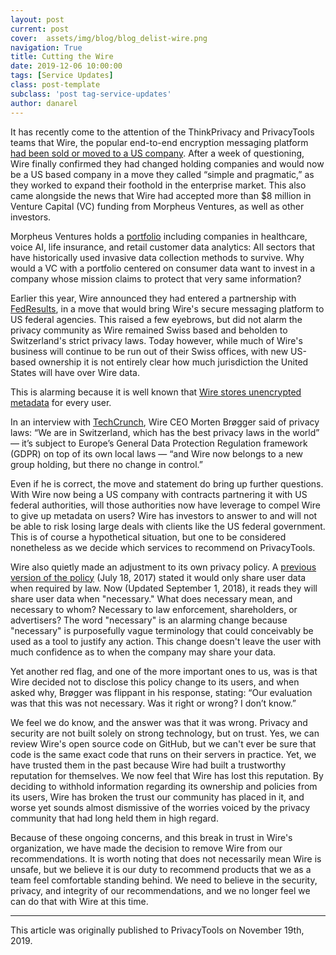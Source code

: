 ```yaml
---
layout: post
current: post
cover:  assets/img/blog/blog_delist-wire.png
navigation: True
title: Cutting the Wire
date: 2019-12-06 10:00:00
tags: [Service Updates]
class: post-template
subclass: 'post tag-service-updates'
author: danarel
---
```


It has recently come to the attention of the ThinkPrivacy and PrivacyTools teams that Wire, the popular end-to-end encryption messaging platform [had been sold or moved to a US company](https://forum.privacytools.io/t/wire-swiss-gmbh-is-now-owned-by-a-usa-holding-company/1932). After a week of questioning, Wire finally confirmed they had changed holding companies and would now be a US based company in a move they called “simple and pragmatic,” as they worked to expand their foothold in the enterprise market. This also came alongside the news that Wire had accepted more than $8 million in Venture Capital (VC) funding from Morpheus Ventures, as well as other investors.

Morpheus Ventures holds a [portfolio](https://morpheus.com/portfolio/) including companies in healthcare, voice AI, life insurance, and retail customer data analytics: All sectors that have historically used invasive data collection methods to survive. Why would a VC with a portfolio centered on consumer data want to invest in a company whose mission claims to protect that very same information?

Earlier this year, Wire announced they had entered a partnership with [FedResults](https://www.globenewswire.com/news-release/2019/07/10/1880912/0/en/Wire-and-FedResults-Partner-to-Offer-End-to-End-Encrypted-Collaboration-Platform-to-Government-Agencies.html), in a move that would bring Wire's secure messaging platform to US federal agencies. This raised a few eyebrows, but did not alarm the privacy community as Wire remained Swiss based and beholden to Switzerland's strict privacy laws. Today however, while much of Wire's business will continue to be run out of their Swiss offices, with new US-based ownership it is not entirely clear how much jurisdiction the United States will have over Wire data.

This is alarming because it is well known that [Wire stores unencrypted metadata](https://www.vice.com/en_us/article/gvzw5x/secure-messaging-app-wire-stores-everyone-youve-ever-contacted-in-plain-text) for every user.

In an interview with [TechCrunch](https://techcrunch.com/2019/11/13/messaging-app-wire-confirms-8-2m-raise-responds-to-privacy-concerns-after-moving-holding-company-to-the-us/), Wire CEO Morten Brøgger said of privacy laws: “We are in Switzerland, which has the best privacy laws in the world” — it’s subject to Europe’s General Data Protection Regulation framework (GDPR) on top of its own local laws — “and Wire now belongs to a new group holding, but there no change in control.”

Even if he is correct, the move and statement do bring up further questions. With Wire now being a US company with contracts partnering it with US federal authorities, will those authorities now have leverage to compel Wire to give up metadata on users? Wire has investors to answer to and will not be able to risk losing large deals with clients like the US federal government. This is of course a hypothetical situation, but one to be considered nonetheless as we decide which services to recommend on PrivacyTools.

Wire also quietly made an adjustment to its own privacy policy. A [previous version of the policy](https://web.archive.org/web/20180324221043/https://wire.com/en/legal/#privacy-7) (July 18, 2017) stated it would only share user data when required by law. Now (Updated September 1, 2018), it reads they will share user data when "necessary." What does necessary mean, and necessary to whom? Necessary to law enforcement, shareholders, or advertisers? The word "necessary" is an alarming change because "necessary" is purposefully vague terminology that could conceivably be used as a tool to justify any action. This change doesn't leave the user with much confidence as to when the company may share your data.

Yet another red flag, and one of the more important ones to us, was is that Wire decided not to disclose this policy change to its users, and when asked why, Brøgger was flippant in his response, stating: “Our evaluation was that this was not necessary. Was it right or wrong? I don’t know.”

We feel we do know, and the answer was that it was wrong. Privacy and security are not built solely on strong technology, but on trust. Yes, we can review Wire's open source code on GitHub, but we can't ever be sure that code is the same exact code that runs on their servers in practice. Yet, we have trusted them in the past because Wire had built a trustworthy reputation for themselves. We now feel that Wire has lost this reputation. By deciding to withhold information regarding its ownership and policies from its users, Wire has broken the trust our community has placed in it, and worse yet sounds almost dismissive of the worries voiced by the privacy community that had long held them in high regard.

Because of these ongoing concerns, and this break in trust in Wire's organization, we have made the decision to remove Wire from our recommendations. It is worth noting that does not necessarily mean Wire is unsafe, but we believe it is our duty to recommend products that we as a team feel comfortable standing behind. We need to believe in the security, privacy, and integrity of our recommendations, and we no longer feel we can do that with Wire at this time.

***

This article was originally published to PrivacyTools on November 19th, 2019.